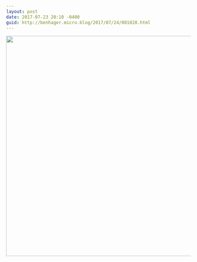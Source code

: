 ```yaml
---
layout: post
date: 2017-07-23 20:10 -0400
guid: http://benhager.micro.blog/2017/07/24/001028.html
---
```



<img src="http://hager.blog/uploads/2017/b75e80cae7.jpg" width="600" height="600" />
